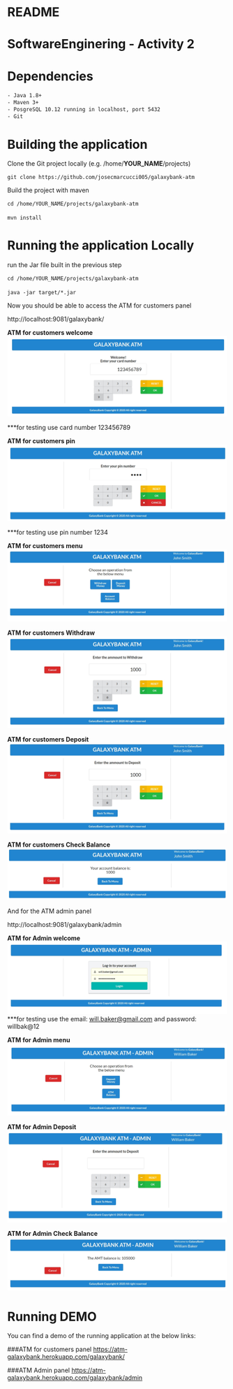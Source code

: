 # README

SoftwareEnginering - Activity 2
================================================================================

Dependencies
================================================================================

    - Java 1.8+ 
    - Maven 3+
    - PosgreSQL 10.12 running in localhost, port 5432
    - Git
    
    
Building the application
================================================================================
Clone the Git project locally (e.g. /home/**YOUR_NAME**/projects)
 
    git clone https://github.com/josecmarcucci005/galaxybank-atm

Build the project with maven

    cd /home/YOUR_NAME/projects/galaxybank-atm
    
    mvn install
    
Running the application Locally
================================================================================
run the Jar file built in the previous step

    cd /home/YOUR_NAME/projects/galaxybank-atm
    
    java -jar target/*.jar

Now you should be able to access the ATM for customers panel

http://localhost:9081/galaxybank/

__ATM for customers welcome__
![picture](./pictures/customerWelecome.jpg)

***for testing use card number 123456789

__ATM for customers pin__
![picture](./pictures/customerPin.jpg)

***for testing use pin number 1234

__ATM for customers menu__
![picture](./pictures/customerMenujpg.jpg)

__ATM for customers Withdraw__
![picture](./pictures/customerWithdraw.jpg)

__ATM for customers Deposit__
![picture](./pictures/customerDeposit.jpg)

__ATM for customers Check Balance__
![picture](./pictures/customerBalance.jpg)

And for the ATM admin panel

http://localhost:9081/galaxybank/admin

__ATM for Admin welcome__
![picture](./pictures/adminWelcome.jpg)
***for testing use the email: will.baker@gmail.com and password: willbak@12

__ATM for Admin menu__
![picture](./pictures/adminMenu.jpg)

__ATM for Admin Deposit__
![picture](./pictures/adminDeposit.jpg)

__ATM for Admin Check Balance__
![picture](./pictures/adminBalance.jpg)

Running DEMO
================================================================================
You can find a demo of the running application at the below links:

###ATM for customers panel
https://atm-galaxybank.herokuapp.com/galaxybank/

###ATM Admin panel
https://atm-galaxybank.herokuapp.com/galaxybank/admin